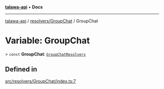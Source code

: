 [**talawa-api**](../../../README.md) • **Docs**

***

[talawa-api](../../../modules.md) / [resolvers/GroupChat](../README.md) / GroupChat

# Variable: GroupChat

\> `const` **GroupChat**: [`GroupChatResolvers`](../../../types/generatedGraphQLTypes/type-aliases/GroupChatResolvers.md)

## Defined in

[src/resolvers/GroupChat/index.ts:7](https://github.com/PalisadoesFoundation/talawa-api/blob/7fc9f13527dc6ead651f268e58527dcc279b95bc/src/resolvers/GroupChat/index.ts#L7)
